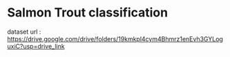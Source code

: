 # Salmon Trout classification
dataset url : https://drive.google.com/drive/folders/19kmkpl4cym4Bhmrz1enEvh3GYLoguxiC?usp=drive_link
